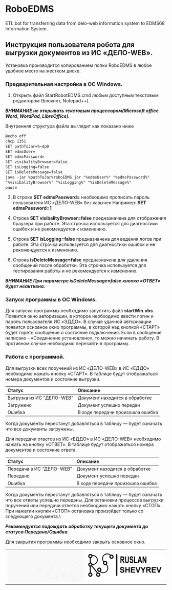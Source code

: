 # RoboEDMS

ETL bot for transferring data from delo-web information system to EDMS68 Information System.

## Инструкция пользователя робота для выгрузки документов из ИС «ДЕЛО-WEB».

Установка производится копированием попки RoboEDMS в любое удобное место на жестком диске.

### Предварительная настройка в ОС Windows.

1. Открыть файл StartRobotEDMS.cmd любым доступным текстовым редактором (Блокнот, Notepad++).

***ВНИМАНИЕ не открывать текстовым процессором(Microsoft office Word, WordPad, LibreOffice).***

Внутренняя структура файла выглядит как показано ниже

```
@echo off
chcp 1251
SET pathToJar=%~dp0
SET edmsUser=
SET edmsPassword=
SET visibalityBrowser=false
SET isLogging=false
SET isDeleteMessage=false
java -jar %pathToJar%roboEDMS.jar "%edmsUser%" "%edmsPassword%" "%visibalityBrowser%" "%isLogging%" "%isDeleteMessage%"
pause
```

3. В строке **SET edmsPassword=** необходимо прописать пароль пользователя ИС «ДЕЛО-WEB» без кавычек
Например: **SET edmsPassword=1**

4. Строка **SET visibalityBrowser=false** предназначена для отображения браузера при работе. Эта строчка используется для диагностики ошибок и не рекомендуется к изменению.

5. Строка **SET isLogging=false** предназначена для ведения логов при работе. Эта строчка используется для диагностики ошибок и не рекомендуется к изменению.

6. Строка **isDeleteMessage=false** предназначена для удаления сообщений после обработки. Эта строчка используется для тестирования работы  и не рекомендуется к изменению.

***ВНИМАНИЕ  При параметре  isDeleteMessage=false кнопка  «ОТВЕТ» будет неактивна.***

### Запуск программы в ОС Windows.

Для запуска программы необходимо запустить файл **startWin.vbs**.
Появится окно авторизации, в которое необходимо ввести логин и пароль пользователя ИС «ЭДДО».
В случае удачной авторизации появится основное окно программы, в которой над кнопкой «СТАРТ» будет гореть сообщение о состояние подключения.
Если в сообщение написано - «Соединение установлено», то можно начинать работу. В противном случае необходимо перезайти в программу.

### Работа с программой.

Для выгрузки всех поручений из ИС «ДЕЛО-WEB» в ИС «ЕДДО» необходимо нажать кнопку «СТАРТ». В таблице будут отображаться номера документов и состояние выгрузки.

| Статус | Описание |
|:-----------|:-----------|
| Выгрузка из ИС "ДЕЛО-WEB" | Документ находится в обработке |
| Загружено | Документ успешно передан |
| Ошибка | В ходе передачи произошла ошибка |

Когда документы перестанут добавляться в таблицу — будет означать что все документы загружены.

Для передачи ответов из ИС «ЕДДО» в ИС «ДЕЛО-WEB» необходимо нажать на кнопку «ОТВЕТ». В таблице будут отображаться номера документов и состояние ответа.

| Статус | Описание |
|:-----------|:-----------|
| Передача в ИС "ДЕЛО-WEB" | Документ находится в обработке |
| Передано | Документ успешно передан |
| Ошибка | В ходе передачи произошла ошибка |

Когда документы перестанут добавляться в таблицу — будет означать что все ответы успешно переданы.
Для остановки процессов выгрузки поручений или передачи ответов необходимо нажать кнопку «СТОП». При нажатии кнопки «СТОП» остановка произойдет только со следующего документа.\

***Рекомендуется подождать обработку текущего документа до статуса Передано/Ошибка.***

Для закрытия программы необходимо закрыть основное окно.


<table>
	<tr>
		<td valign="center" width="49%"><img src="https://github.com/Ruslan-Shevyrev/Ruslan-Shevyrev/blob/main/logoRS/logo_mini.gif" title="logo"></td>
		<td valign="center" width="49%"><img src="https://github.com/Ruslan-Shevyrev/Ruslan-Shevyrev/blob/main/logoRS/logoRS_FULL.png" title="RuslanShevyrev"></td>
	</tr>
</table>